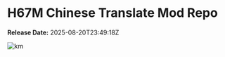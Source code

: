 # H67M Chinese Translate Mod Repo

**Release Date:** 2025-08-20T23:49:18Z


![km](https://us1.discourse-cdn.com/spiceworks/original/4X/0/4/f/04fcf34b76fc2054b1c5662ff6572fa4f814182d.gif)

